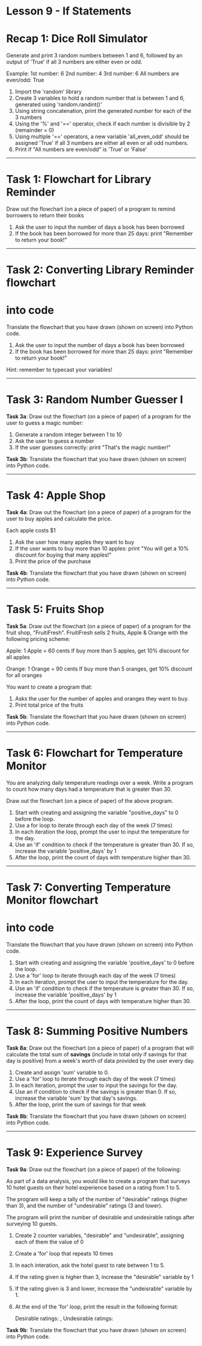 # Lesson 9 - If Statements

# Recap 1: Dice Roll Simulator
Generate and print 3 random numbers between 1 and 6, followed
by an output of 'True' if all 3 numbers are either even or odd.

Example:
1st number: 6
2nd number: 4
3rd number: 6
All numbers are even/odd: True

1. Import the 'random' library
2. Create 3 variables to hold a random number that is between
   1 and 6, generated using 'random.randint()'
3. Using string concatenation, print the generated number for
   each of the 3 numbers
4. Using the '%' and '==' operator, check if each number is
   divisible by 2 (remainder = 0)
5. Using multiple '==' operators, a new variable 'all_even_odd'
   should be assigned 'True' if all 3 numbers are either all
   even or all odd numbers.
6. Print if "All numbers are even/odd" is 'True' or 'False'

--------------------------------------------------------------

# Task 1: Flowchart for Library Reminder
Draw out the flowchart (on a piece of paper) of a program
to remind borrowers to return their books

1. Ask the user to input the number of days a book has been
   borrowed
2. If the book has been borrowed for more than 25 days:
    print "Remember to return your book!"

--------------------------------------------------------------

# Task 2: Converting Library Reminder flowchart
#         into code
Translate the flowchart that you have drawn (shown on screen)
into Python code.

1. Ask the user to input the number of days a book has been
   borrowed
2. If the book has been borrowed for more than 25 days:
    print "Remember to return your book!"

Hint: remember to typecast your variables!

--------------------------------------------------------------

# Task 3: Random Number Guesser I
**Task 3a**:
Draw out the flowchart (on a piece of paper) of a program for
the user to guess a magic number:

1. Generate a random integer between 1 to 10
2. Ask the user to guess a number
3. If the user guesses correctly:
    print "That's the magic number!"

**Task 3b**:
Translate the flowchart that you have drawn (shown on screen)
into Python code.

--------------------------------------------------------------

# Task 4: Apple Shop
**Task 4a**:
Draw out the flowchart (on a piece of paper) of a program for
the user to buy apples and calculate the price.

Each apple costs $1

1. Ask the user how many apples they want to buy
2. If the user wants to buy more than 10 apples:
   print "You will get a 10% discount for buying that many
   apples!"
4. Print the price of the purchase

**Task 4b**:
Translate the flowchart that you have drawn (shown on screen)
into Python code.

--------------------------------------------------------------

# Task 5: Fruits Shop
**Task 5a**:
Draw out the flowchart (on a piece of paper) of a program for
the fruit shop, "FruitiFresh". FruitiFresh sells 2 fruits,
Apple & Orange with the following pricing scheme:

Apple:
1 Apple = 60 cents
If buy more than 5 apples, get 10% discount for all apples

Orange:
1 Orange = 90 cents
If buy more than 5 oranges, get 10% discount for all oranges

You want to create a program that:
1. Asks the user for the number of apples and oranges they
   want to buy.
2. Print total price of the fruits

**Task 5b**:
Translate the flowchart that you have drawn (shown on screen)
into Python code.

--------------------------------------------------------------

# Task 6: Flowchart for Temperature Monitor
You are analyzing daily temperature readings over a week.
Write a program to count how many days had a temperature
that is greater than 30.

Draw out the flowchart (on a piece of paper) of the above
program.

1. Start with creating and assigning the variable
   "positive_days" to 0 before the loop.
2. Use a for loop to iterate through each day of the week
   (7 times)
3. In each iteration the loop, prompt the user to input the
   temperature for the day.
4. Use an 'if' condition to check if the temperature is greater
   than 30. If so, increase the variable 'positive_days' by
   1
5. After the loop, print the count of days with temperature
   higher than 30.

--------------------------------------------------------------

# Task 7: Converting Temperature Monitor flowchart
#         into code
Translate the flowchart that you have drawn (shown on screen)
into Python code.

1. Start with creating and assigning the variable
   'positive_days' to 0 before the loop.
2. Use a 'for' loop to iterate through each day of the week
   (7 times)
3. In each iteration, prompt the user to input the
   temperature for the day.
4. Use an 'if' condition to check if the temperature is greater
   than 30. If so, increase the variable 'positive_days' by
   1
5. After the loop, print the count of days with temperature
   higher than 30.

--------------------------------------------------------------

# Task 8: Summing Positive Numbers
**Task 8a**:
Draw out the flowchart (on a piece of paper) of a program
that will calculate the total sum of **savings** 
(include in total only if savings for that day is positive)
from a week's worth of data provided by the user every day.

1. Create and assign 'sum' variable to 0.
2. Use a 'for' loop to iterate through each day of the week
   (7 times)
3. In each iteration, prompt the user to input the
   savings for the day.
4. Use an if condition to check if the savings is greater
   than 0. If so, increase the variable 'sum' by
   that day's savings.
5. After the loop, print the sum of savings for that week

**Task 8b**:
Translate the flowchart that you have drawn (shown on screen)
into Python code.

--------------------------------------------------------------

# Task 9: Experience Survey
**Task 9a**:
Draw out the flowchart (on a piece of paper) of the following:

As part of a data analysis, you would like to create a program
that surveys 10 hotel guests on their hotel experience based
on a rating from 1 to 5.

The program will keep a tally of the number of "desirable"
ratings (higher than 3), and the number of "undesirable"
ratings (3 and lower).

The program will print the number of desirable and undesirable
ratings after surveying 10 guests.

1. Create 2 counter variables, "desirable" and "undesirable",
   assigning each of them the value of 0
2. Create a 'for' loop that repeats 10 times
3. In each interation, ask the hotel guest to rate between
   1 to 5.
4. If the rating given is higher than 3, increase the
   "desirable" variable by 1
5. If the rating given is 3 and lower, increase the "undeisrable"
   variable by 1.
6. At the end of the 'for' loop, print the result in the
   following format:

   Desirable ratings: <results>, Undesirable ratings: <results>

**Task 9b**:
Translate the flowchart that you have drawn (shown on screen)
into Python code.
